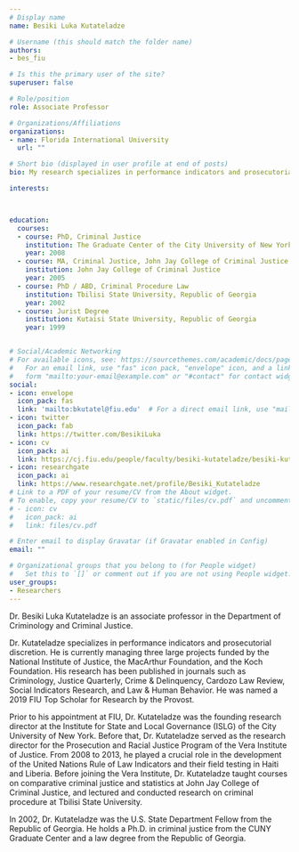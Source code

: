 ```yaml
---
# Display name
name: Besiki Luka Kutateladze

# Username (this should match the folder name)
authors:
- bes_fiu

# Is this the primary user of the site?
superuser: false

# Role/position
role: Associate Professor

# Organizations/Affiliations
organizations:
- name: Florida International University
  url: ""

# Short bio (displayed in user profile at end of posts)
bio: My research specializes in performance indicators and prosecutorial discretion

interests:



education:
  courses:
  - course: PhD, Criminal Justice
    institution: The Graduate Center of the City University of New York
    year: 2008
  - course: MA, Criminal Justice, John Jay College of Criminal Justice 
    institution: John Jay College of Criminal Justice
    year: 2005
  - course: PhD / ABD, Criminal Procedure Law
    institution: Tbilisi State University, Republic of Georgia
    year: 2002
  - course: Jurist Degree
    institution: Kutaisi State University, Republic of Georgia
    year: 1999


# Social/Academic Networking
# For available icons, see: https://sourcethemes.com/academic/docs/page-builder/#icons
#   For an email link, use "fas" icon pack, "envelope" icon, and a link in the
#   form "mailto:your-email@example.com" or "#contact" for contact widget.
social:
- icon: envelope
  icon_pack: fas
  link: 'mailto:bkutatel@fiu.edu'  # For a direct email link, use "mailto:test@example.org".
- icon: twitter
  icon_pack: fab
  link: https://twitter.com/BesikiLuka
- icon: cv
  icon_pack: ai
  link: https://cj.fiu.edu/people/faculty/besiki-kutateladze/besiki-kutateladze-cv.pdf
- icon: researchgate
  icon_pack: ai
  link: https://www.researchgate.net/profile/Besiki_Kutateladze
# Link to a PDF of your resume/CV from the About widget.
# To enable, copy your resume/CV to `static/files/cv.pdf` and uncomment the lines below.
# - icon: cv
#   icon_pack: ai
#   link: files/cv.pdf

# Enter email to display Gravatar (if Gravatar enabled in Config)
email: ""

# Organizational groups that you belong to (for People widget)
#   Set this to `[]` or comment out if you are not using People widget.
user_groups:
- Researchers
---
```


Dr. Besiki Luka Kutateladze is an associate professor in the Department of Criminology and Criminal Justice.

Dr. Kutateladze specializes in performance indicators and prosecutorial discretion. He is currently managing three large projects funded by the National Institute of Justice, the MacArthur Foundation, and the Koch Foundation. His research has been published in journals such as Criminology, Justice Quarterly, Crime & Delinquency, Cardozo Law Review, Social Indicators Research, and Law & Human Behavior. He was named a 2019 FIU Top Scholar for Research by the Provost.

Prior to his appointment at FIU, Dr. Kutateladze was the founding research director at the Institute for State and Local Governance (ISLG) of the City University of New York. Before that, Dr. Kutateladze served as the research director for the Prosecution and Racial Justice Program of the Vera Institute of Justice. From 2008 to 2013, he played a crucial role in the development of the United Nations Rule of Law Indicators and their field testing in Haiti and Liberia. Before joining the Vera Institute, Dr. Kutateladze taught courses on comparative criminal justice and statistics at John Jay College of Criminal Justice, and lectured and conducted research on criminal procedure at Tbilisi State University.

In 2002, Dr. Kutateladze was the U.S. State Department Fellow from the Republic of Georgia. He holds a Ph.D. in criminal justice from the CUNY Graduate Center and a law degree from the Republic of Georgia.
